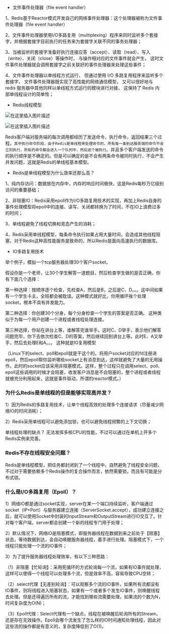 * 文件事件处理器（file event handler）

1、Redis基于Reactor模式开发自己的网络事件处理器：这个处理器被称为文件事件处理器（file event handler）

2、文件事件处理器使用I/O多路复用（multiplexing）程序来同时监听多个套接字，并根据套接字目前执行的任务来为套接字关联不同的事务处理器；

3、当被监听的套接字准备好执行连接应答（accept）、读取（read）、写入（write）、关闭（close）等操作时， 与操作相对应的文件事件就会产生， 这时文件事件处理器就会调用套接字之前关联好的事件处理器来处理这些事件；

4、文件事件处理器以单线程方式运行， 但通过使用 I/O 多路复用程序来监听多个套接字， 文件事件处理器既实现了高性能的网络通信模型， 又可以很好地与 redis 服务器中其他同样以单线程方式运行的模块进行对接， 这保持了 Redis 内部单线程设计的简单性；

* Redis线程模型

![在这里插入图片描述](https://img-blog.csdnimg.cn/b88bf1150cfa4d90b85c8d146ce0d4ef.png)

![在这里插入图片描述](https://img-blog.csdnimg.cn/8b03be9e61df4a51963f0bccbff9b4c3.png)

Redis客户端对服务端的每次调用都经历了发送命令，执行命令，返回结果三个过程。`其中执行命令阶段，由于Redis是单线程来处理命令的，所有每一条到达服务端的命令不会立刻执行，所有的命令都会进入一个队列中，然后逐个被执行`。并且多个客户端发送的命令的执行顺序是不确定的。但是可以确定的是不会有两条命令被同时执行，不会产生并发问题，这就是Redis的单线程基本模型。

* Redis是单线程模型为什么效率还那么高？

1、纯内存访问：数据放在内存中，内存的响应时间极快，这是Redis每秒万亿级别访问的重要基础；

2、非阻塞IO：Redis采用epoll作为I/O多路复用技术的实现，再加上Redis自身的事件处理模型将epoll中的连接、读写、关闭都转换为了时间，不在IO上浪费过多的时间；

3、单线程避免了线程切换和竞态产生的消耗；

4、Redis采用单线程模型，每条命令执行如果占用大量时间，会造成其他线程阻塞，对于Redis这种高性能服务是致命的，所以Redis是面向高速执行的数据库。

* IO多路复用技术

举个例子，模拟一个tcp服务器处理30个客户socket。

假设你是一个老师，让30个学生解答一道题目，然后检查学生做的是否正确，你有下面几个选择：

第一种选择：按顺序逐个检查，先检查A，然后是B，之后是C、D。。。这中间如果有一个学生卡主，全班都会被耽误。这种模式就好比，你用循环挨个处理socket，根本不具有并发能力。

第二种选择：你创建30个分身，每个分身检查一个学生的答案是否正确。 这种类似于为每一个用户创建一个进程或者线程处理连接。

第三种选择，你站在讲台上等，谁解答完谁举手。这时C、D举手，表示他们解答问题完毕，你下去依次检查C、D的答案，然后继续回到讲台上等。此时E、A又举手，然后去处理E和A。。。 这种就是IO复用模型

（Linux下的select、poll和epoll就是干这个的。将用户socket对应的fd注册进epoll，然后epoll帮你监听哪些socket上有消息到达，这样就避免了大量的无用操作。此时的socket应该采用非阻塞模式。这样，整个过程只在调用select、poll、epoll这些调用的时候才会阻塞，收发客户消息是不会阻塞的，整个进程或者线程就被充分利用起来，这就是事件驱动，所谓的reactor模式。）

### 为什么Redis是单线程的但是能够实现高并发？

1）因为Redis的多路复用技术，让单个线程高效的处理多个连接请求（尽量减少网络IO的时间消耗）；

2）Redis采用单线程可以避免添加锁，也可以避免线程频繁的上下文切换；

单线程处理的缺点？
无法发挥多核CPU的性能，不过可以通过在单机上开多个Redis实例来完善。

### Redis不存在线程安全问题？

Redis是单线程模型，把任务都封闭到了一个线程中，自然避免了线程安全问题，不过对于需要依赖多个Redis操作的复合操作而言，依然需要锁，而且有可能是分布式锁。

### 什么是I/O多路复用（Epoll）？

1）网络IO都是通过socket实现，server在某一个端口持续监听，客户端通过socket（IP+Port）与服务器建立连接（ServerSocket.accept），成功建立连接之后，就可以使用Socket中封装的InputStream和OutputStream进行IO交互了。针对每个客户端，server都会创建一个新的线程专门用于处理；

2）默认情况下，网络IO是阻塞模式，即服务器线程在数据到来之前处于【阻塞】状态，等待数据到达，会自动唤醒服务器线程，着手进行处理。阻塞模式下，一个线程只能处理一个流的IO事件；

3）为了提升服务器线程处理效率，有以下三种思路：

（1）非阻塞【忙轮询】：采用死循环的方式轮询每一个流，如果有IO事件就处理，这样可以使得一个线程可以处理多个流，但是效率不高，容易导致CPU空转；

（2）select代理【无差别轮询】：可以观察多个流的IO事件，如果所有流都没有IO事件，则将线程进入阻塞状态，如果有一个或者多个发生IO事件，则唤醒线程去处理。但是还得遍历所有的流，才能找到哪些流需要处理，如果流的个数为N，时间复杂度为O(N)；

（3）Epoll代理：Select代理有一个缺点，线程在被唤醒后轮询所有的Stream，还是存在无效操作。Epoll会哪个流发生了怎么样的IO时间通知处理线程，因此对这些流的操作都是有意义的，复杂度降低到了O(1)。
